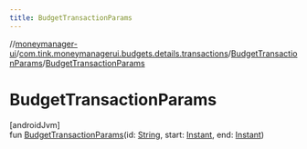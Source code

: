 ```yaml
---
title: BudgetTransactionParams
---
```

//[moneymanager-ui](../../../index.html)/[com.tink.moneymanagerui.budgets.details.transactions](../index.html)/[BudgetTransactionParams](index.html)/[BudgetTransactionParams](-budget-transaction-params.html)



# BudgetTransactionParams



[androidJvm]\
fun [BudgetTransactionParams](-budget-transaction-params.html)(id: [String](https://kotlinlang.org/api/latest/jvm/stdlib/kotlin/-string/index.html), start: [Instant](https://developer.android.com/reference/kotlin/java/time/Instant.html), end: [Instant](https://developer.android.com/reference/kotlin/java/time/Instant.html))




